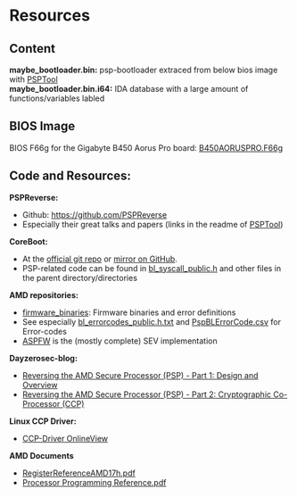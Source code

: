 # Resources
## Content
**maybe_bootloader.bin:** psp-bootloader extraced from below bios image with [PSPTool](https://github.com/PSPReverse/PSPTool) \
**maybe_bootloader.bin.i64:** IDA database with a large amount of functions/variables labled
## BIOS Image
BIOS F66g for the Gigabyte B450 Aorus Pro board: [B450AORUSPRO.F66g](https://www.gigabyte.com/uk/Motherboard/B450-AORUS-PRO-rev-10/support#support-dl)

## Code and Resources:
**PSPReverse:**
 - Github: https://github.com/PSPReverse
 - Especially their great talks and papers (links in the readme of [PSPTool](https://github.com/PSPReverse/PSPTool))

**CoreBoot:**
 - At the [official git repo](https://review.coreboot.org/coreboot.git) or [mirror on GitHub](https://github.com/coreboot/coreboot).
 - PSP-related code can be found in [bl_syscall_public.h](https://github.com/coreboot/coreboot/blob/main/src/vendorcode/amd/psp_verstage/picasso/include/bl_uapp/bl_syscall_public.h) and other files in the parent directory/directories

 **AMD repositories:**
 - [firmware_binaries](https://github.com/amd/firmware_binaries): Firmware binaries and error definitions
 - See especially [bl_errorcodes_public.h.txt](https://github.com/amd/firmware_binaries/blob/main/picasso/PSP/bl_errorcodes_public.h.txt) and [PspBLErrorCode.csv](https://github.com/amd/firmware_binaries/blob/main/picasso/PSP/PspBLErrorCode.csv) for Error-codes
 - [ASPFW](https://github.com/amd/AMD-ASPFW) is the (mostly complete) SEV implementation

 **Dayzerosec-blog:**
 - [Reversing the AMD Secure Processor (PSP) - Part 1: Design and Overview](https://dayzerosec.com/blog/2023/04/17/reversing-the-amd-secure-processor-psp.html)
 - [Reversing the AMD Secure Processor (PSP) - Part 2: Cryptographic Co-Processor (CCP)](https://dayzerosec.com/blog/2023/04/22/reversing-the-amd-secure-processor-psp-part-2-cryptographic-co-processor-ccp.html)

 **Linux CCP Driver:**
 - [CCP-Driver OnlineView](https://elixir.bootlin.com/linux/v5.19.17/source/drivers/crypto/ccp)

 **AMD Documents**
 - [RegisterReferenceAMD17h.pdf](https://www.amd.com/content/dam/amd/en/documents/processor-tech-docs/programmer-references/56255_OSRR.pdf)
 - [Processor Programming
Reference.pdf](https://kolegite.com/EE_library/datasheets_and_manuals/CPU/AMD_EPYC/Programming_manual_17h.pdf) 
